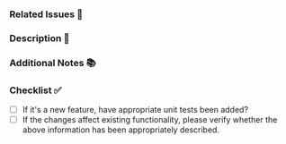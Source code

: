 ### Related Issues 💭

<!-- If no related issues exist, remove this section. -->

### Description 📝

<!-- Please include a summary of the changes or improvements you have made. -->

### Additional Notes 📚

<!-- Add any additional notes or context about the changes made. -->

### Checklist ✅

- [ ] If it's a new feature, have appropriate unit tests been added?
- [ ] If the changes affect existing functionality, please verify whether the above information has been appropriately described.
